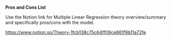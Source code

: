 **Pros and Cons List**

Use the Notion link for Multiple Linear Regression theory overview/summary and specifically pros/cons with the model.

https://www.notion.so/Theory-1fcb138c75c64ff09ce861f9b11a72fe
